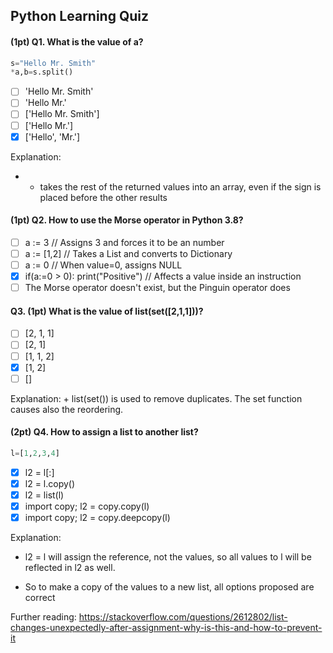## Python Learning Quiz

#### (1pt) Q1. What is the value of a?

```python
s="Hello Mr. Smith"
*a,b=s.split()
```

- [ ] 'Hello Mr. Smith'
- [ ] 'Hello Mr.'
- [ ] ['Hello Mr. Smith']
- [ ] ['Hello Mr.']
- [x] ['Hello', 'Mr.']

Explanation:
  + * takes the rest of the returned values into an array, even if the sign is placed before the other results

#### (1pt) Q2. How to use the Morse operator in Python 3.8?

- [ ] a := 3 // Assigns 3 and forces it to be an number
- [ ] a := [1,2] // Takes a List and converts to Dictionary
- [ ] a := 0 // When value=0, assigns NULL
- [x] if(a:=0 > 0): print("Positive") // Affects a value inside an instruction
- [ ] The Morse operator doesn't exist, but the Pinguin operator does

#### Q3. (1pt) What is the value of list(set([2,1,1]))?

  - [ ] [2, 1, 1]
  - [ ] [2, 1]
  - [ ] [1, 1, 2]
  - [x] [1, 2]
  - [ ] []

  Explanation:
    + list(set()) is used to remove duplicates. The set function causes also the reordering.

#### (2pt) Q4. How to assign a list to another list?

```python
l=[1,2,3,4]
```

- [x] l2 = l[:]
- [x] l2 = l.copy()
- [x] l2 = list(l)
- [x] import copy; l2 = copy.copy(l)
- [x] import copy; l2 = copy.deepcopy(l)

Explanation:
  - l2 = l will assign the reference, not the values, so all values to l will be reflected in l2 as well.
  + So to make a copy of the values to a new list, all options proposed are correct

Further reading: https://stackoverflow.com/questions/2612802/list-changes-unexpectedly-after-assignment-why-is-this-and-how-to-prevent-it
